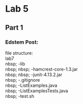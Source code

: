 # Lab 5  
## Part 1  
### Edstem Post:  
file structure:  
lab7  
nbsp;  -lib  
nbsp; nbsp;    -hamcrest-core-1.3.jar  
nbsp; nbsp;    -junit-4.13.2.jar  
nbsp;  -.gitignore  
nbsp;  -ListExamples.java  
nbsp;  -ListExamplesTests.java  
nbsp;  -test.sh  
  
  
  
